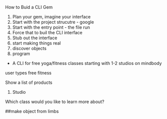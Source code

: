 How to Buid a CLI Gem

1. Plan your gem, imagine your interface
2. Start with the project strucutre - google
3. Start with the entry point - the file run
4. Force that to buil the CLI interface
5. Stub out the interface
6. start making things real
7. discover objects
8. program


- A CLI for free yoga/fitness classes starting with 1-2 studios on mindbody

user types free fitness

Show a list of products

1. Studio 


Which class would you like to learn more about?


##make object from limbs

